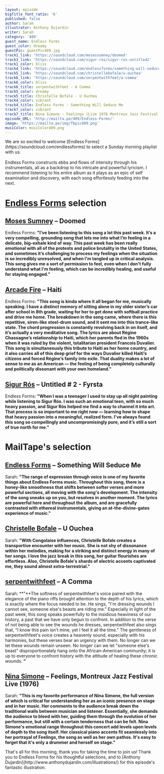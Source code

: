 ```yaml
---
layout: episode
bigTitle_font_ratio: '6'
published: false
author: Sarah
illustrator: Anthony Dujardin
writer: Sarah
category: '409'
guest_name: Endless Forms
guest_color: dreamy
guestPic: guestPic409.jpg
track1_link: 'https://soundcloud.com/mosessumney/doomed'
track3_link: 'https://soundcloud.com/sigur-ros/sigur-ros-untitled2'
track1_color: bliss
track4_link: 'https://soundcloud.com/endlessforms/something-will-seduce-me/s-4rxDo'
track5_link: 'https://soundcloud.com/christellebofale/u-ouchea'
track6_link: 'https://soundcloud.com/serpentwithfeet/a-comma'
track6_color: bliss
track6_title: serpentwithfeet - A Comma
track5_color: dreamy
track5_title: Christelle Bofale - U Ouchea
track4_color: vibrant
track4_title: Endless Forms - Something Will Seduce Me
track7_color: vibrant
track7_title: Nina Simone - Feelings (Live 1976 Montreux Jazz Festival)
episode_URL: 'http://mailta.pe/409/Endless-Forms/'
image: 'https://mailta.pe/img/fbpic409.png'
musiColor: musiColor409.png
---
```

<p id="introduction">We are so excited to welcome [Endless Forms](https://soundcloud.com/endlessforms) to select a Sunday morning playlist with us. 
<br><br>
Endless Forms constructs ebbs and flows of intensity through his instrumentals, all as a backdrop to his intricate and powerful lyricism. I recommend listening to his entire album as it plays as an epic of self examination and discovery, with each song effortlessly feeding into the next. 
</p>


# [Endless Forms](https://endless-forms.bandcamp.com/) selection

## [Moses Sumney](https://mosessumney.bandcamp.com/) – Doomed
Endless Forms: **"**I’ve been listening to this song a lot this past week. It’s a very compelling, grounding song that lets me into what I’m feeling in a delicate, big-exhale kind of way. This past week has been really emotional with all of the protests and police brutality in the United States, and sometimes it’s challenging to process my feelings when the situation is so incredibly unresolved, and when I'm tangled up in critical analysis. This song gives me a sort of permission to feel, even when I don't fully understand what I'm feeling, which can be incredibly healing, and useful for staying engaged.**"**

## [Arcade Fire](https://www.arcadefire.com/) – Haiti
Endless Forms: **"**This song is kinda where it all began for me, musically speaking. I have a distinct memory of sitting alone in my older sister’s car after school in 8th grade, waiting for her to get done with softball practice and drive me home. The breakdown in the song came, where there is this repetitive, siren-like steel-drum sound, and it sent me into this trance-like state. The chord progression is constantly revolving back in on itself, and it’s actually a very meditative song. The lyrics are about Régine Chassagne’s relationship to Haiti, which her parents fled in the 1960s when it was ruled by the violent, totalitarian president Francois Duvalier. This song is simultaneously this tribute to Haiti as her home country, and it also carries all of this deep grief for the ways Duvalier killed Haiti’s citizens and forced Régine’s family into exile. That duality makes a lot of sense to me as an American — the feeling of being completely culturally and politically dissonant with your own homeland.**"**

## [Sigur Rós](https://sigurros.bandcamp.com/) – Untitled # 2 - Fyrsta
Endless Forms: **"**When I was a teenager I used to stay up all night painting while listening to Sigur Rós. I was such an emotional teen, with so much heavy passion, and Sigur Rós helped me find a way to channel it into art. That process is so important to me right now — learning how to shape that heavy passion into a meaningful, realized form. I've always found this song so compellingly and uncompromisingly pure, and it’s still a sort of true north for me.**"**


# MailTape's selection

## [Endless Forms](https://endless-forms.bandcamp.com/) – Something Will Seduce Me
Sarah: **"**The range of expression through voice is one of my favorite things about Endless Forms music. Throughout this song, there is a honey-like smoothness that shifts between softer verses and more powerful sections, all moving with the song's development. The intensity of the song sneaks up on you, but resolves in another moment. The lyrics are powerful here and throughout the album, and are gracefully contrasted with ethereal instrumentals, giving an at-the-divine-gates experience of music.**"**

## [Christelle Bofale](https://christellebofale.bandcamp.com/) – U Ouchea
Sarah: **"**With Congolaise influences, Christelle Bofale creates a transportive encounter with her music. She is not shy of dissonance within her melodies, making for a striking and distinct energy in many of her songs. I  love the jazz break in this song, her guitar flourishes are effortless. Also, Christelle Bofale's shards of electric accents captivated me, they sound almost extra-terrestrial.**"**

## [serpentwithfeet](https://serpentwithfeet.bandcamp.com/) – A Comma
Sarah: **"**The softness of serpentwithfeet's voice paired with the elegance of the piano riffs brought attention to the depth of his lyrics, which is exactly where the focus needed to be. He sings, "I'm dressing wounds I cannot see, someone else's beasts are riding me." Especially in light of the past week, this song speaks powerfully to the  insidious heaviness of our history, a past that we have only begun to confront. In addition to the verse of not being able to see the wounds he dresses, serpentwithfeet also sings that, "I know this pain isn't mine, yet I feel it all the time." The gentleness of serpentwithfeet's voice creates a heavenly sound, especially with his harmonies, but these verses bear an urgency with them. No longer can we let these wounds remain unseen. No longer can we let "someone else's beast" disproportionately hang onto the African-American community; it is up to everyone to confront history with the attitude of healing these chronic wounds. **"**

## [Nina Simone](https://www.ninasimone.com/) – Feelings, Montreux Jazz Festival Live (1976)
Sarah: **"**This is my favorite performance of Nina Simone, the full version of which is critical for understanding her as an iconic presence on stage and in her music. Her comments to the audience break down the traditional walls between musician and listener. Essentially, she demands the audience to bleed with her, guiding them through the evolution of her performance, but still with a certain tenderness that can be felt. Nina Simone's emotional range throughout this concert add levels upon levels of depth to the song itself. Her classical piano accents fit seamlessly into her portrayal of Feelings, the song as well as her own pathos. It's easy to forget that it's only a drummer and herself on stage.**"**


<p id="outroduction">That's all for this morning, thank you for taking the time to join us! Thank you to Endless Forms for his thoughtful selections, and to [Anthony Dujardin](http://www.anthonydujardin.com/illustrations/) for this episode's fantastic illustration.</p>
